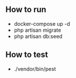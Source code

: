 ## How to run
- docker-compose up -d
- php artisan migrate
- php artisan db:seed

## How to test
- ./vendor/bin/pest
